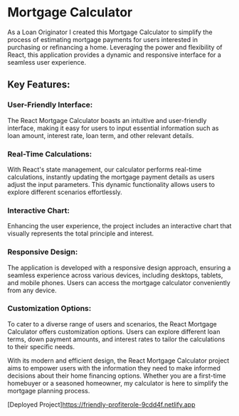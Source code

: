 # Mortgage Calculator

As a Loan Originator I created this Mortgage Calculator to simplify the process of estimating mortgage payments for users interested in purchasing or refinancing a home. 
Leveraging the power and flexibility of React, this application provides a dynamic and responsive interface for a seamless user experience.

## Key Features:

### User-Friendly Interface:
The React Mortgage Calculator boasts an intuitive and user-friendly interface, making it easy for users to input essential information such as loan amount, interest rate, loan term, and other relevant details.

### Real-Time Calculations:
With React's state management, our calculator performs real-time calculations, instantly updating the mortgage payment details as users adjust the input parameters. This dynamic functionality allows users to explore different scenarios effortlessly.

### Interactive Chart:
Enhancing the user experience, the project includes an interactive chart that visually represents the total principle and interest.

### Responsive Design:
The application is developed with a responsive design approach, ensuring a seamless experience across various devices, including desktops, tablets, and mobile phones. Users can access the mortgage calculator conveniently from any device.

### Customization Options:
To cater to a diverse range of users and scenarios, the React Mortgage Calculator offers customization options. Users can explore different loan terms, down payment amounts, and interest rates to tailor the calculations to their specific needs.

With its modern and efficient design, the React Mortgage Calculator project aims to empower users with the information they need to make informed decisions about their home financing options. Whether you are a first-time homebuyer or a seasoned homeowner, my calculator is here to simplify the mortgage planning process.

[Deployed Project]https://friendly-profiterole-9cdd4f.netlify.app
